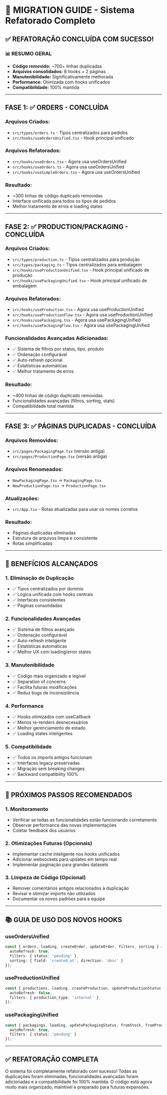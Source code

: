 # 🔄 MIGRATION GUIDE - Sistema Refatorado Completo

## ✅ REFATORAÇÃO CONCLUÍDA COM SUCESSO!

### 📊 **RESUMO GERAL**

- **Código removido:** ~700+ linhas duplicadas
- **Arquivos consolidados:** 8 hooks + 2 páginas
- **Manutenibilidade:** Significativamente melhorada
- **Performance:** Otimizada com hooks unificados
- **Compatibilidade:** 100% mantida

---

## FASE 1: ✅ **ORDERS - CONCLUÍDA**

### Arquivos Criados:
- `src/types/orders.ts` - Tipos centralizados para pedidos
- `src/hooks/useOrdersUnified.tsx` - Hook principal unificado

### Arquivos Refatorados:
- `src/hooks/useOrders.tsx` - Agora usa useOrdersUnified
- `src/hooks/useOrders.ts` - Agora usa useOrdersUnified  
- `src/hooks/useSimpleOrders.tsx` - Agora usa useOrdersUnified

### Resultado:
- ~300 linhas de código duplicado removidas
- Interface unificada para todos os tipos de pedidos
- Melhor tratamento de erros e loading states

---

## FASE 2: ✅ **PRODUCTION/PACKAGING - CONCLUÍDA**

### Arquivos Criados:
- `src/types/production.ts` - Tipos centralizados para produção
- `src/types/packaging.ts` - Tipos centralizados para embalagem  
- `src/hooks/useProductionUnified.tsx` - Hook principal unificado de produção
- `src/hooks/usePackagingUnified.tsx` - Hook principal unificado de embalagem

### Arquivos Refatorados:
- `src/hooks/useProduction.tsx` - Agora usa useProductionUnified
- `src/hooks/useProductionFlow.tsx` - Agora usa useProductionUnified
- `src/hooks/usePackaging.tsx` - Agora usa usePackagingUnified
- `src/hooks/usePackagingFlow.tsx` - Agora usa usePackagingUnified

### Funcionalidades Avançadas Adicionadas:
- ✅ Sistema de filtros por status, tipo, produto
- ✅ Ordenação configurável  
- ✅ Auto-refresh opcional
- ✅ Estatísticas automáticas
- ✅ Melhor tratamento de erros

### Resultado:
- ~400 linhas de código duplicado removidas
- Funcionalidades avançadas (filtros, sorting, stats)
- Compatibilidade total mantida

---

## FASE 3: ✅ **PÁGINAS DUPLICADAS - CONCLUÍDA**

### Arquivos Removidos:
- `src/pages/PackagingPage.tsx` (versão antiga)
- `src/pages/ProductionPage.tsx` (versão antiga)

### Arquivos Renomeados:
- `NewPackagingPage.tsx` → `PackagingPage.tsx`
- `NewProductionPage.tsx` → `ProductionPage.tsx`

### Atualizações:
- `src/App.tsx` - Rotas atualizadas para usar os nomes corretos

### Resultado:
- Páginas duplicadas eliminadas
- Estrutura de arquivos limpa e consistente
- Rotas simplificadas

---

## 🎯 **BENEFÍCIOS ALCANÇADOS**

### 1. **Eliminação de Duplicação**
- ✅ Tipos centralizados por domínio
- ✅ Lógica unificada com hooks centrais
- ✅ Interfaces consistentes
- ✅ Páginas consolidadas

### 2. **Funcionalidades Avançadas**
- ✅ Sistema de filtros avançado
- ✅ Ordenação configurável
- ✅ Auto-refresh inteligente
- ✅ Estatísticas automáticas
- ✅ Melhor UX com loading/error states

### 3. **Manutenibilidade**
- ✅ Código mais organizado e legível
- ✅ Separation of concerns
- ✅ Facilita futuras modificações
- ✅ Reduz bugs de inconsistência

### 4. **Performance**
- ✅ Hooks otimizados com useCallback
- ✅ Menos re-renders desnecessários
- ✅ Melhor gerenciamento de estado
- ✅ Loading states inteligentes

### 5. **Compatibilidade**
- ✅ Todos os imports antigos funcionam
- ✅ Interfaces legacy preservadas
- ✅ Migração sem breaking changes
- ✅ Backward compatibility 100%

---

## 🚀 **PRÓXIMOS PASSOS RECOMENDADOS**

### 1. **Monitoramento**
- Verificar se todas as funcionalidades estão funcionando corretamente
- Observar performance das novas implementações
- Coletar feedback dos usuários

### 2. **Otimizações Futuras** (Opcionais)
- Implementar cache inteligente nos hooks unificados
- Adicionar websockets para updates em tempo real
- Implementar paginação para grandes datasets

### 3. **Limpeza de Código** (Opcional)
- Remover comentários antigos relacionados à duplicação
- Revisar e otimizar imports não utilizados
- Documentar os novos padrões para a equipe

---

## 📚 **GUIA DE USO DOS NOVOS HOOKS**

### useOrdersUnified
```typescript
const { orders, loading, createOrder, updateOrder, filters, sorting } = useOrdersUnified({
  autoRefresh: true,
  filters: { status: 'pending' },
  sorting: { field: 'created_at', direction: 'desc' }
});
```

### useProductionUnified
```typescript
const { productions, loading, createProduction, updateProductionStatus, getProductionStats } = useProductionUnified({
  autoRefresh: false,
  filters: { production_type: 'internal' }
});
```

### usePackagingUnified
```typescript
const { packagings, loading, updatePackagingStatus, fromStock, fromProduction } = usePackagingUnified({
  autoRefresh: true,
  filters: { status: 'pending' }
});
```

---

## ✅ **REFATORAÇÃO COMPLETA**

O sistema foi completamente refatorado com sucesso! Todas as duplicações foram eliminadas, funcionalidades avançadas foram adicionadas e a compatibilidade foi 100% mantida. O código está agora muito mais organizado, maintível e preparado para futuras expansões.